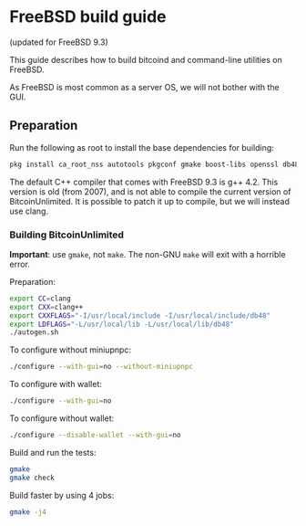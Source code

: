 FreeBSD build guide
======================
(updated for FreeBSD 9.3)

This guide describes how to build bitcoind and command-line utilities on FreeBSD.

As FreeBSD is most common as a server OS, we will not bother with the GUI.

Preparation
-------------

Run the following as root to install the base dependencies for building:

```bash
pkg install ca_root_nss autotools pkgconf gmake boost-libs openssl db48 git
```

The default C++ compiler that comes with FreeBSD 9.3 is g++ 4.2. This version is old (from 2007), and is not able to compile the current version of BitcoinUnlimited. It is possible to patch it up to compile, but we will instead use clang.


### Building BitcoinUnlimited

**Important**: use `gmake`, not `make`. The non-GNU `make` will exit with a horrible error.

Preparation:
```bash
export CC=clang
export CXX=clang++
export CXXFLAGS="-I/usr/local/include -I/usr/local/include/db48"
export LDFLAGS="-L/usr/local/lib -L/usr/local/lib/db48"
./autogen.sh
```

To configure without miniupnpc:
```bash
./configure --with-gui=no --without-miniupnpc
```

To configure with wallet:
```bash
./configure --with-gui=no
```

To configure without wallet:
```bash
./configure --disable-wallet --with-gui=no
```

Build and run the tests:
```bash
gmake
gmake check
```

Build faster by using 4 jobs:
```bash
gmake -j4
```
